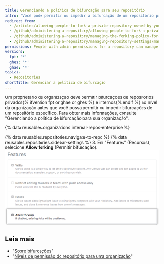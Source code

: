 ```yaml
---
title: Gerenciando a política de bifurcação para seu repositório
intro: 'Você pode permitir ou impedir a bifurcação de um repositório privado específico{% ifversion fpt or ghae or ghes %} ou interno{% endif %} pertencente a uma organização.'
redirect_from:
  - /articles/allowing-people-to-fork-a-private-repository-owned-by-your-organization
  - /github/administering-a-repository/allowing-people-to-fork-a-private-repository-owned-by-your-organization
  - /github/administering-a-repository/managing-the-forking-policy-for-your-repository
  - /github/administering-a-repository/managing-repository-settings/managing-the-forking-policy-for-your-repository
permissions: People with admin permissions for a repository can manage the forking policy for the repository.
versions:
  fpt: '*'
  ghes: '*'
  ghae: '*'
topics:
  - Repositories
shortTitle: Gerenciar a política de bifurcação
---
```


Um proprietário de organização deve permitir bifurcações de repositórios privados{% ifversion fpt or ghae or ghes %} e internos{% endif %} no nível da organização antes que você possa permitir ou impedir bifurcações de um repositório específico. Para obter mais informações, consulte "[Gerenciando a política de bifurcação para sua organização](/organizations/managing-organization-settings/managing-the-forking-policy-for-your-organization)".

{% data reusables.organizations.internal-repos-enterprise %}

{% data reusables.repositories.navigate-to-repo %}
{% data reusables.repositories.sidebar-settings %}
3. Em "Features" (Recursos), selecione **Allow forking** (Permitir bifurcação). ![Caixa de seleção para permitir ou proibir a bifurcação de um repositório privado](/assets/images/help/repository/allow-forking-specific-org-repo.png)

## Leia mais

- "[Sobre bifurcações](/articles/about-forks)"
- "[Níveis de permissão do repositório para uma organização](/articles/repository-permission-levels-for-an-organization)"
